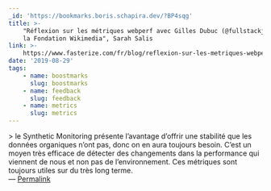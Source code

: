 ```yaml
---
_id: 'https://bookmarks.boris.schapira.dev/?BP4sqg'
title: >-
    "Réflexion sur les métriques webperf avec Gilles Dubuc (@fullstackjerk) de
    la Fondation Wikimedia", Sarah Salis
link: >-
    https://www.fasterize.com/fr/blog/reflexion-sur-les-metriques-webperf-avec-gilles-dubuc-de-la-fondation-wikimedia/
date: '2019-08-29'
tags:
    - name: boostmarks
      slug: boostmarks
    - name: feedback
      slug: feedback
    - name: metrics
      slug: metrics
---
```


&gt; le Synthetic Monitoring présente l’avantage d’offrir une stabilité que les
données organiques n’ont pas, donc on en aura toujours besoin. C’est un moyen
très efficace de détecter des changements dans la performance qui viennent de
nous et non pas de l’environnement. Ces métriques sont toujours utiles sur du
très long terme. <br>&#8212;
<a href="https://bookmarks.boris.schapira.dev/?BP4sqg" title="Permalink">Permalink</a>
